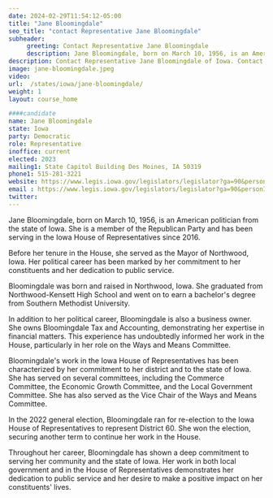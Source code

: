 ```yaml
---
date: 2024-02-29T11:54:12-05:00
title: "Jane Bloomingdale"
seo_title: "contact Representative Jane Bloomingdale"
subheader:
     greeting: Contact Representative Jane Bloomingdale
     description: Jane Bloomingdale, born on March 10, 1956, is an American politician from the state of Iowa. She is a member of the Republican Party and has been serving in the Iowa House of Representatives since 2016 representing District 60.
description: Contact Representative Jane Bloomingdale of Iowa. Contact information for Jane Bloomingdale includes email address, phone number, and mailing address.
image: jane-bloomingdale.jpeg
video:
url:  /states/iowa/jane-bloomingdale/
weight: 1
layout: course_home

####candidate
name: Jane Bloomingdale
state: Iowa
party: Democratic
role: Representative
inoffice: current
elected: 2023
mailing1: State Capitol Building Des Moines, IA 50319
phone1: 515-281-3221
website: https://www.legis.iowa.gov/legislators/legislator?ga=90&personID=18043/
email : https://www.legis.iowa.gov/legislators/legislator?ga=90&personID=18043/
twitter:
---
```


Jane Bloomingdale, born on March 10, 1956, is an American politician from the state of Iowa. She is a member of the Republican Party and has been serving in the Iowa House of Representatives since 2016.

Before her tenure in the House, she served as the Mayor of Northwood, Iowa. Her political career has been marked by her commitment to her constituents and her dedication to public service.

Bloomingdale was born and raised in Northwood, Iowa. She graduated from Northwood-Kensett High School and went on to earn a bachelor's degree from Southern Methodist University.

In addition to her political career, Bloomingdale is also a business owner. She owns Bloomingdale Tax and Accounting, demonstrating her expertise in financial matters. This experience has undoubtedly informed her work in the House, particularly in her role on the Ways and Means Committee.

Bloomingdale's work in the Iowa House of Representatives has been characterized by her commitment to her district and to the state of Iowa. She has served on several committees, including the Commerce Committee, the Economic Growth Committee, and the Local Government Committee. She has also served as the Vice Chair of the Ways and Means Committee.

In the 2022 general election, Bloomingdale ran for re-election to the Iowa House of Representatives to represent District 60. She won the election, securing another term to continue her work in the House.

Throughout her career, Bloomingdale has shown a deep commitment to serving her community and the state of Iowa. Her work in both local government and in the House of Representatives demonstrates her dedication to public service and her desire to make a positive impact on her constituents' lives.
